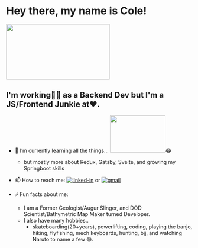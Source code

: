 <!--
**williycole/williycole** is a ✨ _special_ ✨ repository because its `README.md` (this file) appears on your GitHub profile. 
-->
# Hey there, my name is Cole! 
<img src="https://media.giphy.com/media/4Hmjz2sqdtASJ2gFMH/giphy.gif" width="280" height="150"/> 

## I'm working👷🏻 as a Backend Dev but I'm a JS/Frontend Junkie at❤️. 



- 🌱 I’m currently learning all the things... <img src="https://media.giphy.com/media/3NgcLVc9B2tEPUUCMz/giphy.gif" width="150" height="100"/>😂
    -  but mostly more about Redux, Gatsby, Svelte, and growing my Springboot skills 

- 📫 How to reach me: [![linked-in](https://img.shields.io/badge/Linked_In-0077B5?style=for-the-badge&logo=LinkedIn&logoColor=white)](https://www.linkedin.com/in/cole-boren-4b0b3a50/) or [![gmail](https://img.shields.io/badge/Gmail-D14836?style=for-the-badge&logo=Gmail&logoColor=white)](mailto:https://william.cole.boren@gmail.com)

- ⚡ Fun facts about me: 
    - I am a Former Geologist/Augur Slinger, and DOD Scientist/Bathymetric Map Maker turned Developer.
    - I also have many hobbies.. 
        - skateboarding(20+years), powerlifting, coding, playing the banjo, hiking, flyfishing, mech keyboards, hunting, bjj, and watching Naruto to name a few 😅.
